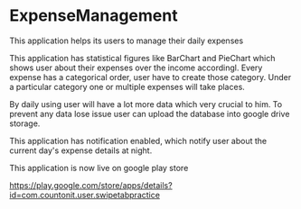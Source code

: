 # ExpenseManagement

This application helps its users to manage their daily expenses

This application has statistical figures like BarChart and PieChart which shows user about their expenses over the income
accordingl. Every expense has a categorical order, user have to create
those category. Under a particular category one or multiple expenses will take places.

By daily using user will have a lot more data which very crucial to him. To prevent any data lose issue
user can upload the database into google drive storage.

This application has notification enabled, which notify user about the current day's  expense details at night.

This application is now live on google play store
 
    

https://play.google.com/store/apps/details?id=com.countonit.user.swipetabpractice
